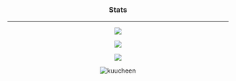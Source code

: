 ### <p align="center">Stats</p>

-----

<p align="center"> <img src="https://komarev.com/ghpvc/?username=Kuucheen"/> </p>

<p align="center"> <img src="https://github-readme-stats.vercel.app/api?username=Kuucheen&theme=github_dark"/> </p>

<p align="center"> <img src="https://github-readme-stats.vercel.app/api/top-langs/?username=Kuucheen&layout=compact&theme=darkred"/> </p>

<p><p align="center"> <img src="https://github-readme-streak-stats.herokuapp.com/?user=kuucheen&hide_border=true&background=2E343E&stroke=393e48&ring=CD0952&fire=CD0952&currStreakNum=C0C6DB&sideNums=C0C6DB&currStreakLabel=CD0952&sideLabels=C0C6DB&dates=586069" alt="kuucheen" /></p>
